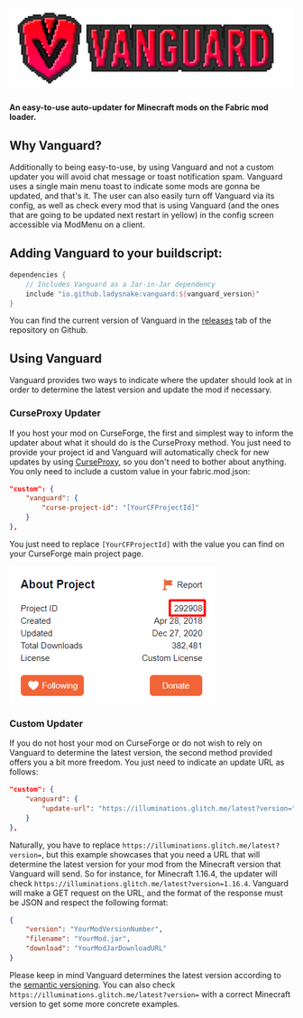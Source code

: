# ![text](README.assets/text.png)

**An easy-to-use auto-updater for Minecraft mods on the Fabric mod loader.**

## Why Vanguard?

Additionally to being easy-to-use, by using Vanguard and not a custom updater you will avoid chat message or toast notification spam. Vanguard uses a single main menu toast to indicate some mods are gonna be updated, and that's it. The user can also easily turn off Vanguard via its config, as well as check every mod that is using Vanguard (and the ones that are going to be updated next restart in yellow) in the config screen accessible via ModMenu on a client.

## Adding Vanguard to your buildscript:

```gradle
dependencies {
	// Includes Vanguard as a Jar-in-Jar dependency
	include "io.github.ladysnake:vanguard:${vanguard_version}"
}
```

You can find the current version of Vanguard in the [releases](https://github.com/Ladysnake/Vanguard/releases) tab of the repository on Github.

## Using Vanguard

Vanguard provides two ways to indicate where the updater should look at in order to determine the latest version and update the mod if necessary.

### CurseProxy Updater

If you host your mod on CurseForge, the first and simplest way to inform the updater about what it should do is the CurseProxy method. You just need to provide your project id and Vanguard will automatically check for new updates by using [CurseProxy](https://github.com/NikkyAI/CurseProxy/), so you don't need to bother about anything. You only need to include a custom value in your fabric.mod.json:

```json
"custom": {
	"vanguard": {
		"curse-project-id": "[YourCFProjectId]"
	}
},
```

You just need to replace `[YourCFProjectId]` with the value you can find on your CurseForge main project page.

![image-20210112225817148](README.assets/image-20210112225817148.png)

### Custom Updater

If you do not host your mod on CurseForge or do not wish to rely on Vanguard to determine the latest version, the second method provided offers you a bit more freedom. You just need to indicate an update URL as follows:

```json
"custom": {
	"vanguard": {
		"update-url": "https://illuminations.glitch.me/latest?version="
	}
},
```

Naturally, you have to replace `https://illuminations.glitch.me/latest?version=`, but this example showcases that you need a URL that will determine the latest version for your mod from the Minecraft version that Vanguard will send. So for instance, for Minecraft 1.16.4, the updater will check `https://illuminations.glitch.me/latest?version=1.16.4`. Vanguard will make a GET request on the URL, and the format of the response must be JSON and respect the following format:

```json
{
    "version": "YourModVersionNumber",
    "filename": "YourMod.jar",
    "download": "YourModJarDownloadURL"
}
```

Please keep in mind Vanguard determines the latest version according to the [semantic versioning](https://semver.org/). You can also check `https://illuminations.glitch.me/latest?version=` with a correct Minecraft version to get some more concrete examples.
